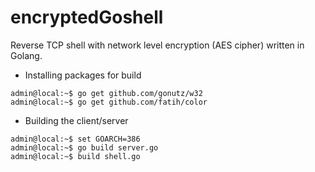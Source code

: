 # encryptedGoshell
Reverse TCP shell with network level encryption (AES cipher) written in Golang.

- Installing packages for build
```
admin@local:~$ go get github.com/gonutz/w32
admin@local:~$ go get github.com/fatih/color
```

- Building the client/server
```
admin@local:~$ set GOARCH=386
admin@local:~$ go build server.go
admin@local:~$ build shell.go
```
